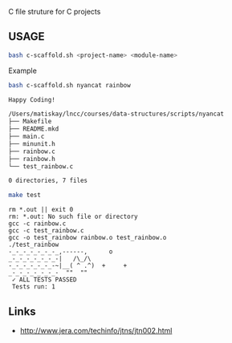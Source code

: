 C file struture for C projects


## USAGE

```bash
bash c-scaffold.sh <project-name> <module-name> 
```

Example 
```bash
bash c-scaffold.sh nyancat rainbow

Happy Coding!

/Users/matiskay/lncc/courses/data-structures/scripts/nyancat
├── Makefile
├── README.mkd
├── main.c
├── minunit.h
├── rainbow.c
├── rainbow.h
└── test_rainbow.c

0 directories, 7 files
```

```bash
make test
```

```
rm *.out || exit 0
rm: *.out: No such file or directory
gcc -c rainbow.c
gcc -c test_rainbow.c
gcc -o test_rainbow rainbow.o test_rainbow.o
./test_rainbow
-_-_-_-_-_-_-_,------,      o
_-_-_-_-_-_-_-|   /\_/\
-_-_-_-_-_-_-~|__( ^ .^)  +     +
_-_-_-_-_-_-_-  ""  ""
 ✓ ALL TESTS PASSED
 Tests run: 1
```

## Links

- http://www.jera.com/techinfo/jtns/jtn002.html
